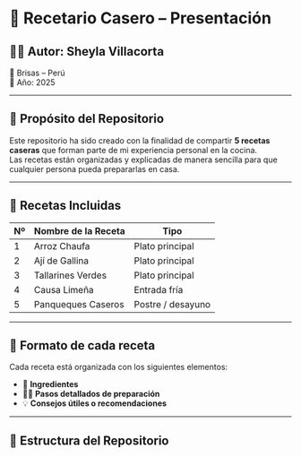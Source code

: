 # 📘 Recetario Casero – Presentación

## 👩‍🍳 Autor: Sheyla Villacorta  
📍 Brisas – Perú  
📅 Año: 2025  

---

## 🎯 Propósito del Repositorio

Este repositorio ha sido creado con la finalidad de compartir **5 recetas caseras** que forman parte de mi experiencia personal en la cocina.  
Las recetas están organizadas y explicadas de manera sencilla para que cualquier persona pueda prepararlas en casa.

---

## 🥄 Recetas Incluidas

| Nº | Nombre de la Receta     | Tipo             |
|----|--------------------------|------------------|
| 1  | Arroz Chaufa             | Plato principal  |
| 2  | Ají de Gallina           | Plato principal  |
| 3  | Tallarines Verdes        | Plato principal  |
| 4  | Causa Limeña             | Entrada fría     |
| 5  | Panqueques Caseros       | Postre / desayuno|

---

## 📝 Formato de cada receta

Cada receta está organizada con los siguientes elementos:

- 🧂 **Ingredientes**  
- 👨‍🍳 **Pasos detallados de preparación**  
- 💡 **Consejos útiles o recomendaciones**

---

## 📂 Estructura del Repositorio


